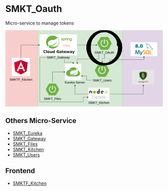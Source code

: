 # SMKT_Oauth
Micro-service to manage tokens

![](smktoauth.png)

## Others Micro-Service
- [SMKT_Eureka](https://github.com/AntonioAlejandro01/SMKT_Eureka)
- [SMKT_Gateway](https://github.com/AntonioAlejandro01/SMKT_Gateway)
- [SMKT_Files](https://github.com/AntonioAlejandro01/SMKT_Files)
- [SMKT_Kitchen](https://github.com/AntonioAlejandro01/SMKT_Kitchen)
- [SMKT_Users](https://github.com/AntonioAlejandro01/SMKT_Users)
## Frontend
- [SMKTF_Kitchen](https://github.com/AntonioAlejandro01/SMKTF_Kitchen)
